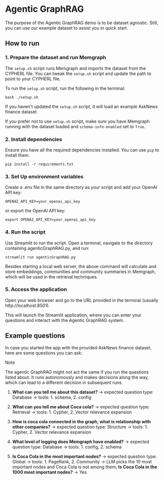 # Agentic GraphRAG

The purpose of the Agentic GraphRAG demo is to be dataset agnostic. Still, you
can use our example dataset to assist you in quick start. 

## How to run

### 1. Prepare the dataset and run Memgraph 

The `setup.sh` script runs Memgraph and imports the dataset from the CYPHERL
file. You can tweak the `setup.sh` script and update the path to point to your
CYPHERL file. 

To run the `setup.sh` script, run the following in the terminal:

```
bash ./setup.sh
```

If you haven't updated the `setup.sh` script, it will load an example AskNews
finance dataset. 

If you prefer not to use `setup.sh` script, make sure you have Memgraph running
with the dataset loaded and `schema-info-enabled` set to `True`.

### 2. Install dependencies

Ensure you have all the required dependencies installed. You can use `pip` to install them. 

```
pip install -r requirements.txt
```

### 3. Set Up environment variables

Create a .env file in the same directory as your script and add your OpenAI API
key:

```
OPENAI_API_KEY=your_openai_api_key
```

or export the OpenAI API key:

```
export OPENAI_API_KEY=your_openai_api_key
```

### 4. Run the script

Use Streamlit to run the script. Open a terminal, navigate to the directory
containing agenticGraphRAG.py, and run:

```
streamlit run agenticGraphRAG.py
```

Besides starting a local web server, the above command will calculate and store
embeddings, communities and community summaries in Memgraph, which will be used
in the retrieval techniques. 

### 5. Access the application

Open your web browser and go to the URL provided in the terminal (usually
http://localhost:8501).

This will launch the Streamlit application, where you can enter your questions
and interact with the Agentic GraphRAG system.

## Example questions

In case you started the app with the provided AskNews finance dataset, here are some questions you can ask:

> [!NOTE]  
> The agentic GraphRAG might not act the same if you run the questions listed about. It runs autonomously and makes decisions along the way, which can lead to a different decision in subsequent runs. 

1. **What can you tell me about this dataset?** -> expected question type: Database -> tools: 1. schema, 2. config

2. **What can you tell me about Coca cola?** -> expected question type: Retrieval -> tools: 1. Cypher, 2. Vector relevance expansion

3. **How is coca cola connected in the graph, what is relationship with other companies?** -> expected question type: Structure -> tools: 1. Cypher, 2. Vector relevance expansion

4. **What level of logging does Memgraph have enabled?** -> expected question type: Database -> tools: 1. config, 2. schema

5. **Is Coca Cola in the most important nodes?** -> expected question type: Global -> tools: 1. PageRank, 2. Community -> LLM picks the 10 most important nodes and Coca Cola is not among them; **Is Coca Cola in the 1000 most important nodes?** -> Yes

